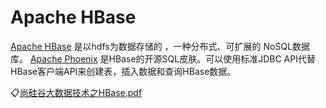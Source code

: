 # Apache HBase
[Apache HBase](https://hbase.apache.org/) 是以hdfs为数据存储的 ，一种分布式、可扩展的 NoSQL数据库。
[Apache Phoenix](https://phoenix.apache.org/) 是HBase的开源SQL皮肤。可以使用标准JDBC API代替HBase客户端API来创建表，插入数据和查询HBase数据。

:clipboard:[尚硅谷大数据技术之HBase.pdf](file/尚硅谷大数据技术之HBase.pdf)
